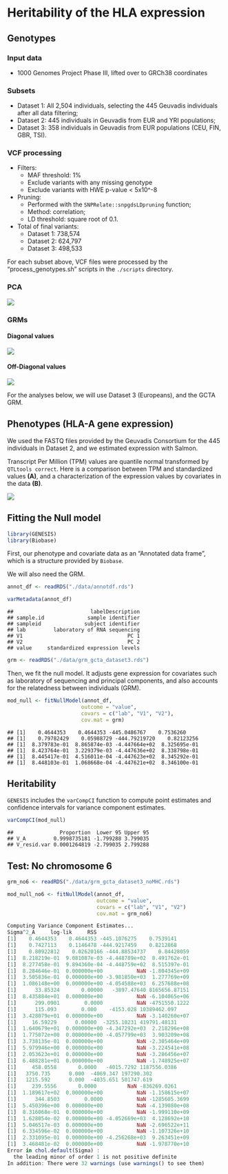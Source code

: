 Heritability of the HLA expression
================

## Genotypes

### Input data

  - 1000 Genomes Project Phase III, lifted over to GRCh38 coordinates

### Subsets

  - Dataset 1: All 2,504 individuals, selecting the 445 Geuvadis
    individuals after all data filtering;
  - Dataset 2: 445 individuals in Geuvadis from EUR and YRI populations;
  - Dataset 3: 358 individuals in Geuvadis from EUR populations (CEU,
    FIN, GBR, TSI).

### VCF processing

  - Filters:
      - MAF threshold: 1%
      - Exclude variants with any missing genotype
      - Exclude variants with HWE p-value \< 5x10^-8
  - Pruning:
      - Performed with the `SNPRelate::snpgdsLDpruning` function;
      - Method: correlation;
      - LD threshold: square root of 0.1.
  - Total of final variants:
      - Dataset 1: 738,574
      - Dataset 2: 624,797
      - Dataset 3: 498,533

For each subset above, VCF files were processed by the
“process\_genotypes.sh” scripts in the `./scripts` directory.

### PCA

![](./plots/pca.png)<!-- -->

### GRMs

#### Diagonal values

![](./plots/grm_diag.png)<!-- -->

#### Off-Diagonal values

![](./plots/grm_off.png)<!-- -->

For the analyses below, we will use Dataset 3 (Europeans), and the GCTA
GRM.

## Phenotypes (HLA-A gene expression)

We used the FASTQ files provided by the Geuvadis Consortium for the 445
individuals in Dataset 2, and we estimated expression with Salmon.

Transcript Per Million (TPM) values are quantile normal transformed by
`QTLtools correct`. Here is a comparison between TPM and standardized
values **(A)**, and a characterization of the expression values by
covariates in the data **(B)**.

![](./plots/expression_eda.png)<!-- -->

## Fitting the Null model

``` r
library(GENESIS)
library(Biobase)
```

First, our phenotype and covariate data as an “Annotated data frame”,
which is a structure provided by `Biobase`.

We will also need the GRM.

``` r
annot_df <- readRDS("./data/annotdf.rds")

varMetadata(annot_df)
```

    ##                         labelDescription
    ## sample.id              sample identifier
    ## sampleid              subject identifier
    ## lab         laboratory of RNA sequencing
    ## V1                                  PC 1
    ## V2                                  PC 2
    ## value     standardized expression levels

``` r
grm <- readRDS("./data/grm_gcta_dataset3.rds")
```

Then, we fit the null model. It adjusts gene expression for covariates
such as laboratory of sequencing and principal components, and also
accounts for the relatedness between individuals (GRM).

``` r
mod_null <- fitNullModel(annot_df,
                        outcome = "value",
                        covars = c("lab", "V1", "V2"),
                        cov.mat = grm)
```

    ## [1]    0.4644353    0.4644353 -445.0486767    0.7536260
    ## [1]    0.79782429    0.05988729 -444.79219720    0.82123256
    ## [1]  8.379783e-01  8.865874e-03 -4.447664e+02  8.325695e-01
    ## [1]  8.423764e-01  3.229379e-03 -4.447636e+02  8.338798e-01
    ## [1]  8.445417e-01  4.516011e-04 -4.447623e+02  8.345292e-01
    ## [1]  8.448103e-01  1.068668e-04 -4.447621e+02  8.346100e-01

## Heritability

`GENESIS` includes the `varCompCI` function to compute point estimates
and confidence intervals for variance component estimates.

``` r
varCompCI(mod_null)
```

    ##               Proportion  Lower 95 Upper 95
    ## V_A         0.9998735181 -1.799288 3.799035
    ## V_resid.var 0.0001264819 -2.799035 2.799288

## Test: No chromosome 6

``` r
grm_no6 <- readRDS("./data/grm_gcta_dataset3_noMHC.rds")

mod_null_no6 <- fitNullModel(annot_df,
                             outcome = "value",
                             covars = c("lab", "V1", "V2")
                             cov.mat = grm_no6)

Computing Variance Component Estimates...
Sigma^2_A     log-lik     RSS
[1]    0.4644353    0.4644353 -445.1076275    0.7539141
[1]    0.7427113    0.1146478 -444.9217459    0.8212868
[1]    0.80922812    0.02620166 -444.88534737    0.84428059
[1]  8.218219e-01  9.081087e-03 -4.448789e+02  8.491762e-01
[1]  8.277458e-01  9.894360e-04 -4.448759e+02  8.515397e-01
[1]  8.284646e-01  0.000000e+00           NaN -1.804345e+09
[1]  3.505836e-01  0.000000e+00 -3.981850e+03  1.277769e+09
[1]  1.086148e+00  0.000000e+00 -4.054588e+03  6.257688e+08
[1]      33.85324       0.00000   -3897.47640 8165656.87151
[1]  8.435884e+01  0.000000e+00           NaN -6.104065e+06
[1]      299.0901        0.0000           NaN -4751550.1222
[1]      115.093        0.000    -4153.028 10389462.097
[1]  3.428079e+01  0.000000e+00           NaN -3.140260e+07
[1]     16.59229      0.00000  -3255.10231 419791.48131
[1]  1.640679e+01  0.000000e+00 -4.347292e+03  2.218296e+08
[1]  1.775072e+00  0.000000e+00 -4.057799e+03  3.903209e+08
[1]  3.738135e-01  0.000000e+00           NaN -2.305464e+09
[1]  5.979946e+00  0.000000e+00           NaN -3.224541e+08
[1]  2.053623e+01  0.000000e+00           NaN -3.286456e+07
[1]  6.488281e+01  0.000000e+00           NaN -1.748925e+07
[1]     458.0558       0.0000   -4015.7292 1187556.0386
[1]   3750.735      0.000  -4069.347 197290.302
[1]   1215.592      0.000  -4035.651 501747.619
[1]     239.5556       0.0000          NaN -836269.0261
[1]  1.189617e+02  0.000000e+00           NaN -1.158615e+07
[1]      344.8503        0.0000           NaN -1285605.3699
[1]  5.450396e+00  0.000000e+00           NaN -4.139080e+08
[1]  8.316068e-01  0.000000e+00           NaN -1.999110e+09
[1]  1.628054e-02  0.000000e+00 -4.052669e+03  4.128692e+10
[1]  5.046517e-03  0.000000e+00           NaN -2.696522e+11
[1]  6.334596e-02  0.000000e+00           NaN -1.107326e+10
[1]  2.331095e-01  0.000000e+00 -4.256268e+03  9.263451e+09
[1]  3.468481e-02  0.000000e+00           NaN -1.978770e+10
Error in chol.default(Sigma) : 
  the leading minor of order 1 is not positive definite
In addition: There were 32 warnings (use warnings() to see them)
```
